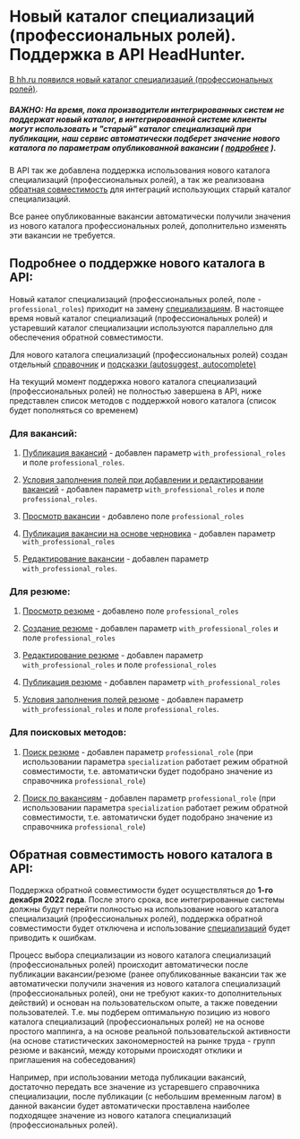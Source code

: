 # Новый каталог специализаций (профессиональных ролей). Поддержка в API HeadHunter.

[В hh.ru появился новый каталог специализаций (профессиональных ролей)](https://hh.ru/article/29566).

##### ВАЖНО: На время, пока производители интегрированных систем не поддержат новый каталог, в интегрированной системе клиенты могут использовать и "старый" каталог специализаций при публикации, наш сервис автоматически подберет значение нового каталога по параметрам опубликованной вакансии ( [подробнее](#backward) ).

В API так же добавлена поддержка использования нового каталога специализаций (профессиональных ролей), а так же реализована [обратная совместимость](#backward) для интеграций использующих старый каталог специализаций. 

Все ранее опубликованные вакансии автоматически получили значения из нового каталога профессиональных ролей, дополнительно изменять эти вакансии не требуется.

## Подробнее о поддержке нового каталога в API:

Новый каталог специализаций (профессиональных ролей, поле - `professional_roles`) приходит на замену [специализациям](https://github.com/hhru/api/blob/master/docs/specializations.md). В настоящее время новый каталог специализаций (профессиональных ролей) и устаревший каталог специализации используются параллельно для обеспечения обратной совместимости.

Для нового каталога специализаций (профессиональных ролей) создан отдельный [справочник](https://api.hh.ru/openapi/redoc#tag/Obshie-spravochniki/operation/get-professional-roles-dictionary) и [подсказки (autosuggest, autocomplete)](https://api.hh.ru/openapi/redoc#tag/Podskazki/operation/get-professional-roles-suggests) 

На текущий момент поддержка нового каталога специализаций (профессиональных ролей) не полностью завершена в API, ниже представлен список методов с поддержкой нового каталога (список будет пополняться со временем)

### Для вакансий:

1. [Публикация вакансий](https://github.com/hhru/api/blob/master/docs/employer_vacancies.md#creation) - добавлен параметр `with_professional_roles` и поле `professional_roles`. 

2. [Условия заполнения полей при добавлении и редактировании вакансий](https://github.com/hhru/api/blob/master/docs/employer_vacancies.md#%D1%83%D1%81%D0%BB%D0%BE%D0%B2%D0%B8%D1%8F-%D0%B7%D0%B0%D0%BF%D0%BE%D0%BB%D0%BD%D0%B5%D0%BD%D0%B8%D1%8F-%D0%BF%D0%BE%D0%BB%D0%B5%D0%B9-%D0%BF%D1%80%D0%B8-%D0%B4%D0%BE%D0%B1%D0%B0%D0%B2%D0%BB%D0%B5%D0%BD%D0%B8%D0%B8-%D0%B8-%D1%80%D0%B5%D0%B4%D0%B0%D0%BA%D1%82%D0%B8%D1%80%D0%BE%D0%B2%D0%B0%D0%BD%D0%B8%D0%B8-%D0%B2%D0%B0%D0%BA%D0%B0%D0%BD%D1%81%D0%B8%D0%B9) - добавлен параметр `with_professional_roles` и поле `professional_roles`. 

3. [Просмотр вакансии](https://github.com/hhru/api/blob/master/docs/vacancies.md#item) - добавлено поле `professional_roles`

4. [Публикация вакансии на основе черновика](https://api.hh.ru/openapi/redoc#tag/Chernoviki-vakansij/operation/publish-vacancy-from-draft) - добавлен параметр `with_professional_roles`

5. [Редактирование вакансии](https://github.com/hhru/api/blob/master/docs/employer_vacancies.md#edit) - добавлен параметр `with_professional_roles`.

### Для резюме:

1. [Просмотр резюме](https://github.com/hhru/api/blob/master/docs/resumes.md#item) - добавлено поле `professional_roles`

2. [Создание резюме](https://github.com/hhru/api/blob/master/docs/resumes.md#create) - добавлен параметр `with_professional_roles` и поле `professional_roles`

3. [Редактирование резюме](https://github.com/hhru/api/blob/master/docs/resumes.md#edit) - добавлен параметр `with_professional_roles` и поле `professional_roles`

4. [Публикация резюме](https://github.com/hhru/api/blob/master/docs/resumes.md#%D0%BF%D1%83%D0%B1%D0%BB%D0%B8%D0%BA%D0%B0%D1%86%D0%B8%D1%8F-%D1%80%D0%B5%D0%B7%D1%8E%D0%BC%D0%B5) - добавлен параметр `with_professional_roles`

5. [Условия заполнения полей резюме](https://github.com/hhru/api/blob/master/docs/resumes.md#%D1%83%D1%81%D0%BB%D0%BE%D0%B2%D0%B8%D1%8F-%D0%B7%D0%B0%D0%BF%D0%BE%D0%BB%D0%BD%D0%B5%D0%BD%D0%B8%D1%8F-%D0%BF%D0%BE%D0%BB%D0%B5%D0%B9-%D1%80%D0%B5%D0%B7%D1%8E%D0%BC%D0%B5) - добавлен параметр `with_professional_roles` и поле `professional_roles`.

### Для поисковых методов:

1. [Поиск резюме](https://github.com/hhru/api/blob/master/docs/resumes_search.md) - добавлен параметр `professional_role` (при использовании параметра `specialization` работает режим обратной совместимости, т.е. автоматичски будет подобрано значение из справочника `professional_role`)

2. [Поиск по вакансиям](https://github.com/hhru/api/blob/master/docs/vacancies.md#search) - добавлен параметр `professional_role` (при использовании параметра `specialization` работает режим обратной совместимости, т.е. автоматичски будет подобрано значение из справочника `professional_role`)

<a name="backward"></a>
## Обратная совместимость нового каталога в API:

Поддержка обратной совместимости будет осуществляться до **1-го декабря 2022 года**. После этого срока, все интегрированные системы должны будут перейти полностью на использование нового каталога специализаций (профессиональных ролей), поддержка обратной совместимости будет отключена и использование [специализаций](https://github.com/hhru/api/blob/master/docs/specializations.md) будет приводить к ошибкам.

Процесс выбора специализации из нового каталога специализаций (профессиональных ролей) происходит автоматически после публикации вакансии/резюме (ранее опубликованные вакансии так же автоматически получили значения из нового каталога специализаций (профессиональных ролей), они не требуют каких-то дополнительных действий) и основан на пользовательском опыте, а также поведении пользователей. Т.е. мы подберем оптимальную позицию из нового каталога специализаций (профессиональных ролей) не на основе простого маппинга, а на основе реальной пользовательской активности (на основе статистических закономерностей на рынке труда - групп резюме и вакансий, между которыми происходят отклики и приглашения на собеседования)

Например, при использовании метода публикации вакансий, достаточно передать все значение из устаревшего справочника специализации, после публикации (с небольшим временным лагом) в данной вакансии будет автоматически проставлена наиболее подходящее значение из нового каталога специализаций (профессиональных ролей).
